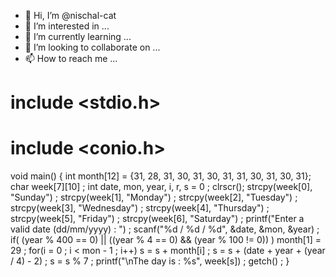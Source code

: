 - 👋 Hi, I’m @nischal-cat
- 👀 I’m interested in ...
- 🌱 I’m currently learning ...
- 💞️ I’m looking to collaborate on ...
- 📫 How to reach me ...

<!---
nischal-cat/nischal-cat is a ✨ special ✨ repository because its `README.md` (this file) appears on your GitHub profile.
You can click the Preview link to take a look at your changes.
--->
# include <stdio.h> 
# include <conio.h> 
void main() 
{ 
 int month[12] = {31, 28, 31, 30, 31, 30, 31, 31, 30, 31, 30, 31}; 
 char week[7][10] ;
 int date, mon, year, i, r, s = 0 ; 
 clrscr(); 
 strcpy(week[0], "Sunday") ; 
 strcpy(week[1], "Monday") ; 
 strcpy(week[2], "Tuesday") ; 
 strcpy(week[3], "Wednesday") ; 
 strcpy(week[4], "Thursday") ; 
 strcpy(week[5], "Friday") ; 
 strcpy(week[6], "Saturday") ; 
 printf("Enter a valid date (dd/mm/yyyy) : ") ; 
 scanf("%d / %d / %d", &date, &mon, &year) ; 
 if( (year % 400 == 0) || ((year % 4 == 0) && (year % 100 != 0)) ) 
  month[1] = 29 ; 
 for(i = 0 ; i < mon - 1 ; i++) 
  s = s + month[i] ; 
 s = s + (date + year + (year / 4) - 2) ; 
 s = s % 7 ; 
 printf("\nThe day is : %s", week[s]) ; 
 getch() ; 
}
